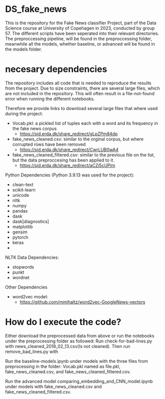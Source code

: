 # DS_fake_news
This is the repository for the Fake News classifier Project, part of the Data Science course at University of Copehagen in 2023, conducted by group 57.
The different scripts have been seperated into their relevant directories. The preproccessing pipeline, will be found in the preproccessing folder,
meanwhile all the models, whether baseline, or advanced will be found in the models folder.


# necesary dependencies
The repository includes all code that is needed to reproduce the results from the project. Due to size constraints, there are several large files,
which are not included in the repository. This will often result in a file-not-found error when running the different notebooks.

Therefore we provide links to download several large files that where used during the project:

- Vocab.pkl: a pickled list of tuples each with a word and its frequency in the fake news corpus
  - https://sid.erda.dk/share_redirect/gLpZPm84dp
- fake_news_cleaned.csv: similar to the orginal corpus, but where corrupted rows have been removed
  - https://sid.erda.dk/share_redirect/CwrLUB0wA4
- fake_news_cleaned_filtered.csv: similar to the previous file on the list, but the data preproccesing has been applied to it.
  - https://sid.erda.dk/share_redirect/aCZi5cUPlm
  
  
Python Dependencies (Python 3.9.13 was used for the project):
  - clean-text
  - scikit-learn
  - unicode
  - nltk
  - numpy
  - pandas
  - dask
  - dask[diagnostics]
  - matplotlib
  - gensim
  - pytorch
  - keras
  - 

NLTK Data Dependencies:
  - stopwords
  - punkt
  - wordnet

Other Dependencies
  - word2vec model:
    - https://github.com/mmihaltz/word2vec-GoogleNews-vectors
  
# How do I execute the code?
Either download the preprocessed data from above or run the notebooks under the preprocessing folder as followed: Run check-for-bad-lines.py with news_cleaned_2018_02_13.csv(Is not cleaned). Then run remove_bad_lines.py with 


Run the baseline-models.ipynb under models with the three files from preprocessing in the folder: Vocab.pkl named as file.pkl, fake_news_cleaned.csv, and fake_news_cleaned_filtered.csv.


Run the advanced model comparing_embedding_and_CNN_model.ipynb under models with fake_news_cleaned.csv and fake_news_cleaned_filtered.csv.
